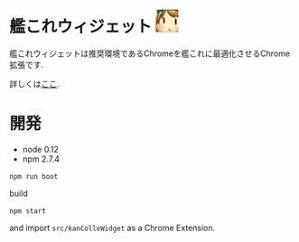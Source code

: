 # 艦これウィジェット <img width="40px" src="src/img/icon.png" />

艦これウィジェットは推奨環境であるChromeを艦これに最適化させるChrome拡張です.

詳しくは[ここ](http://otiai10.github.io/kanColleWidget/).

# 開発

- node 0.12
- npm 2.7.4

```
npm run boot
```

build

```
npm start
```

and import `src/kanColleWidget` as a Chrome Extension.
